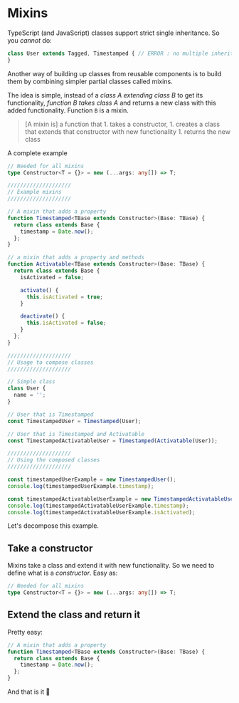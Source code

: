 # Mixins

TypeScript \(and JavaScript\) classes support strict single inheritance. So you _cannot_ do:

```typescript
class User extends Tagged, Timestamped { // ERROR : no multiple inheritance
}
```

Another way of building up classes from reusable components is to build them by combining simpler partial classes called mixins.

The idea is simple, instead of a _class A extending class B_ to get its functionality, _function B takes class A_ and returns a new class with this added functionality. Function `B` is a mixin.

> \[A mixin is\] a function that 1. takes a constructor, 1. creates a class that extends that constructor with new functionality 1. returns the new class

A complete example

```typescript
// Needed for all mixins
type Constructor<T = {}> = new (...args: any[]) => T;

////////////////////
// Example mixins
////////////////////

// A mixin that adds a property
function Timestamped<TBase extends Constructor>(Base: TBase) {
  return class extends Base {
    timestamp = Date.now();
  };
}

// a mixin that adds a property and methods
function Activatable<TBase extends Constructor>(Base: TBase) {
  return class extends Base {
    isActivated = false;

    activate() {
      this.isActivated = true;
    }

    deactivate() {
      this.isActivated = false;
    }
  };
}

////////////////////
// Usage to compose classes
////////////////////

// Simple class
class User {
  name = '';
}

// User that is Timestamped
const TimestampedUser = Timestamped(User);

// User that is Timestamped and Activatable
const TimestampedActivatableUser = Timestamped(Activatable(User));

////////////////////
// Using the composed classes
////////////////////

const timestampedUserExample = new TimestampedUser();
console.log(timestampedUserExample.timestamp);

const timestampedActivatableUserExample = new TimestampedActivatableUser();
console.log(timestampedActivatableUserExample.timestamp);
console.log(timestampedActivatableUserExample.isActivated);
```

Let's decompose this example.

## Take a constructor

Mixins take a class and extend it with new functionality. So we need to define what is a _constructor_. Easy as:

```typescript
// Needed for all mixins
type Constructor<T = {}> = new (...args: any[]) => T;
```

## Extend the class and return it

Pretty easy:

```typescript
// A mixin that adds a property
function Timestamped<TBase extends Constructor>(Base: TBase) {
  return class extends Base {
    timestamp = Date.now();
  };
}
```

And that is it 🌹

